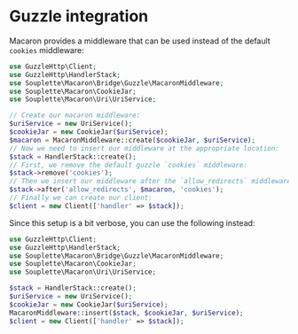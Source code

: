 # Guzzle integration

Macaron provides a middleware that can be used instead of
the default `cookies` middleware:

```php
use GuzzleHttp\Client;
use GuzzleHttp\HandlerStack;
use Souplette\Macaron\Bridge\Guzzle\MacaronMiddleware;
use Souplette\Macaron\CookieJar;
use Souplette\Macaron\Uri\UriService;

// Create our macaron middleware:
$uriService = new UriService();
$cookieJar = new CookieJar($uriService);
$macaron = MacaronMiddleware::create($cookieJar, $uriService);
// Now we need to insert our middleware at the appropriate location:
$stack = HandlerStack::create();
// First, we remove the default guzzle `cookies` middleware:
$stack->remove('cookies');
// Then we insert our middleware after the `allow_redirects` middleware.
$stack->after('allow_redirects', $macaron, 'cookies');
// Finally we can create our client:
$client = new Client(['handler' => $stack]);
```

Since this setup is a bit verbose, you can use the following instead:

```php
use GuzzleHttp\Client;
use GuzzleHttp\HandlerStack;
use Souplette\Macaron\Bridge\Guzzle\MacaronMiddleware;
use Souplette\Macaron\CookieJar;
use Souplette\Macaron\Uri\UriService;

$stack = HandlerStack::create();
$uriService = new UriService();
$cookieJar = new CookieJar($uriService);
MacaronMiddleware::insert($stack, $cookieJar, $uriService);
$client = new Client(['handler' => $stack]);
```
